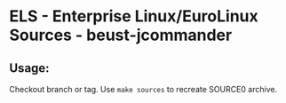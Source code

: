 # ELS - Enterprise Linux/EuroLinux Sources - beust-jcommander
 
## Usage:
  Checkout branch or tag. Use `make sources` to recreate  SOURCE0 archive.
